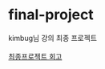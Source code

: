 # final-project
kimbug님 강의 최종 프로젝트
<br/><br/>
<a href="https://velog.io/@whatss/kimbug-%EC%B5%9C%EC%A2%85%ED%94%84%EB%A1%9C%EC%A0%9D%ED%8A%B8">최종프로젝트 회고</a>